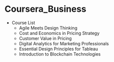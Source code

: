 # Coursera_Business

* Course List
	* Agile Meets Design Thinking
	* Cost and Economics in Pricing Strategy
	* Customer Value in Pricing
	* Digital Analytics for Marketing Professionals
	* Essential Design Principles for Tableau
	* Introduction to Blockchain Technologies